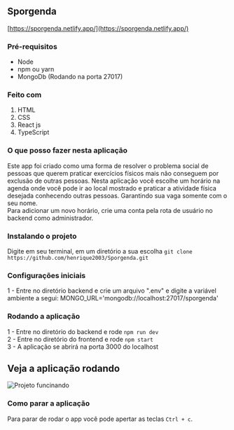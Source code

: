 ## Sporgenda

[https://sporgenda.netlify.app/](https://sporgenda.netlify.app/)

### Pré-requisitos

* Node
* npm ou yarn
* MongoDb (Rodando na porta 27017)

### Feito com

1. HTML<br />
2. CSS<br />
3. React js<br />
4. TypeScript<br />

### O que posso fazer nesta aplicação

Este app foi criado como uma forma de resolver o problema social de pessoas que querem praticar exercícios físicos mais não conseguem por exclusão de outras pessoas.
Nesta aplicação você escolhe um horário na agenda onde você pode ir ao local mostrado e praticar a atividade física desejada conhecendo outras pessoas. Garantindo sua vaga somente com o seu nome.<br />
Para adicionar um novo horário, crie uma conta pela rota de usuário no backend como administrador.

### Instalando o projeto

Digite em seu terminal, em um diretório a sua escolha `git clone https://github.com/henrique2003/Sporgenda.git`<br/>

### Configurações iniciais

1 - Entre no diretório backend e crie um arquivo ".env" e digite a variável ambiente a segui:
MONGO_URL='mongodb://localhost:27017/sporgenda'

### Rodando a aplicação

1 - Entre no diretório do backend e rode `npm run dev`<br />
2 - Entre no diretório do frontend e rode `npm start`<br />
3 - A aplicação se abrirá na porta 3000 do localhost

## Veja a aplicação rodando

![Projeto funcinando](/sporgenda.gif)

### Como parar a aplicação

Para parar de rodar o app você pode apertar as teclas `Ctrl + c`.
